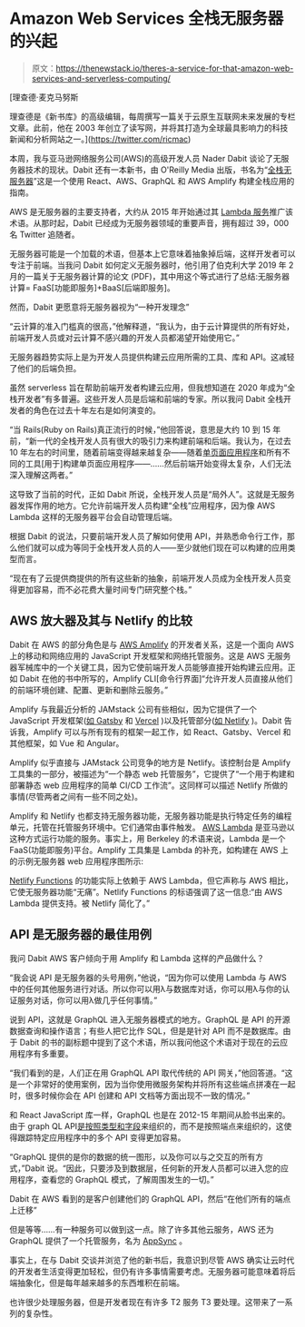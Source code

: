 # Amazon Web Services 全栈无服务器的兴起

> 原文：<https://thenewstack.io/theres-a-service-for-that-amazon-web-services-and-serverless-computing/>

[](https://twitter.com/ricmac)

 [理查德·麦克马努斯

理查德是《新书库》的高级编辑，每周撰写一篇关于云原生互联网未来发展的专栏文章。此前，他在 2003 年创立了读写网，并将其打造为全球最具影响力的科技新闻和分析网站之一。](https://twitter.com/ricmac) [](https://twitter.com/ricmac)

本周，我与亚马逊网络服务公司(AWS)的高级开发人员 Nader Dabit 谈论了无服务器技术的现状。Dabit 还有一本新书，由 O'Reilly Media 出版，书名为“[全栈无服务器](https://www.amazon.com/Full-Stack-Serverless-Application-Development/dp/1492059897)”这是一个使用 React、AWS、GraphQL 和 AWS Amplify 构建全栈应用的指南。

AWS 是无服务器的主要支持者，大约从 2015 年开始通过其 [Lambda 服务](https://aws.amazon.com/lambda/)推广该术语。从那时起，Dabit 已经成为无服务器领域的重要声音，拥有超过 39，000 名 Twitter 追随者。

无服务器可能是一个加载的术语，但基本上它意味着抽象掉后端，这样开发者可以专注于前端。当我问 Dabit 如何定义无服务器时，他引用了伯克利大学 2019 年 2 月的一篇关于无服务器计算的论文 (PDF)，其中用这个等式进行了总结:无服务器计算= FaaS[功能即服务]+BaaS[后端即服务]。

然而，Dabit 更愿意将无服务器视为“一种开发理念”

“云计算的准入门槛真的很高，”他解释道，“我认为，由于云计算提供的所有好处，前端开发人员或对云计算不感兴趣的开发人员都渴望开始使用它。”

无服务器趋势实际上是为开发人员提供构建云应用所需的工具、库和 API。这减轻了他们的后端负担。

虽然 serverless 旨在帮助前端开发者构建云应用，但我想知道在 2020 年成为“全栈开发者”有多普遍。这些开发人员是后端和前端的专家。所以我问 Dabit 全栈开发者的角色在过去十年左右是如何演变的。

“当 Rails(Ruby on Rails)真正流行的时候，”他回答说，意思是大约 10 到 15 年前，“新一代的全栈开发人员有很大的吸引力来构建前端和后端。我认为，在过去 10 年左右的时间里，随着前端变得越来越复杂——随着[单页面应用程序](https://en.wikipedia.org/wiki/Single-page_application)和所有不同的工具[用于]构建单页面应用程序——……然后前端开始变得太复杂，人们无法深入理解这两者。”

这导致了当前的时代，正如 Dabit 所说，全栈开发人员是“局外人”。这就是无服务器发挥作用的地方。它允许前端开发人员构建“全栈”应用程序，因为像 AWS Lambda 这样的无服务器平台会自动管理后端。

根据 Dabit 的说法，只要前端开发人员了解如何使用 API，并熟悉命令行工作，那么他们就可以成为等同于全栈开发人员的人——至少就他们现在可以构建的应用类型而言。

“现在有了云提供商提供的所有这些新的抽象，前端开发人员成为全栈开发人员变得更加容易，而不必花费大量时间专门研究整个栈。”

## AWS 放大器及其与 Netlify 的比较

Dabit 在 AWS 的部分角色是与 [AWS Amplify](https://aws.amazon.com/amplify/) 的开发者关系，这是一个面向 AWS 上的移动和网络应用的 JavaScript 开发框架和网络托管服务。这是 AWS 无服务器军械库中的一个关键工具，因为它使前端开发人员能够直接开始构建云应用。正如 Dabit 在他的书中所写的，Amplify CLI[命令行界面]“允许开发人员直接从他们的前端环境创建、配置、更新和删除云服务。”

Amplify 与我最近分析的 JAMstack 公司有些相似，因为它提供了一个 JavaScript 开发框架([如 Gatsby](https://thenewstack.io/gatsbys-content-mesh-and-its-role-in-jamstack/) 和 [Vercel](https://thenewstack.io/vercels-frontend-and-the-rise-of-the-hybrid-developer/) )以及托管部分([如 Netlify](https://thenewstack.io/why-netlify-is-tech-agnostic-and-its-role-in-jamstack-development/) )。Dabit 告诉我，Amplify 可以与所有现有的框架一起工作，如 React、Gatsby、Vercel 和其他框架，如 Vue 和 Angular。

Amplify 似乎直接与 JAMstack 公司竞争的地方是 Netlify。该控制台是 Amplify 工具集的一部分，被描述为“一个静态 web 托管服务”，它提供了“一个用于构建和部署静态 web 应用程序的简单 CI/CD 工作流”。这同样可以描述 Netlify 所做的事情(尽管两者之间有一些不同之处)。

Amplify 和 Netlify 也都支持无服务器功能，无服务器功能是执行特定任务的编程单元，托管在托管服务环境中。它们通常由事件触发。 [AWS Lambda](https://aws.amazon.com/lambda/) 是亚马逊以这种方式运行功能的服务。事实上，用 Berkeley 的术语来说，Lambda 是一个 FaaS(功能即服务)平台。Amplify 工具集是 Lambda 的补充，如构建在 AWS 上的示例无服务器 web 应用程序图所示:

[Netlify Functions](https://www.netlify.com/products/functions/) 的功能实际上依赖于 AWS Lambda，但它声称与 AWS 相比，它使无服务器功能“无痛”。Netlify Functions 的标语强调了这一信息:“由 AWS Lambda 提供支持。被 Netlify 简化了。”

## API 是无服务器的最佳用例

我问 Dabit AWS 客户倾向于用 Amplify 和 Lambda 这样的产品做什么？

“我会说 API 是无服务器的头号用例，”他说，“因为你可以使用 Lambda 与 AWS 中的任何其他服务进行对话。所以你可以用λ与数据库对话，你可以用λ与你的认证服务对话，你可以用λ做几乎任何事情。”

说到 API，这就是 GraphQL 进入无服务器模式的地方。GraphQL 是 API 的开源数据查询和操作语言；有些人把它比作 SQL，但是是针对 API 而不是数据库。由于 Dabit 的书的副标题中提到了这个术语，所以我问他这个术语对于现在的云应用程序有多重要。

“我们看到的是，人们正在用 GraphQL API 取代传统的 API 网关，”他回答道。“这是一个非常好的使用案例，因为当你使用微服务架构并将所有这些端点拼凑在一起时，很多时候你会在 API 创建和 API 文档等方面出现不一致的情况。”

和 React JavaScript 库一样，GraphQL 也是在 2012-15 年期间从脸书出来的。由于 graph QL API[是按照类型和字段](https://graphql.org/)来组织的，而不是按照端点来组织的，这使得跟踪特定应用程序中的多个 API 变得更加容易。

“GraphQL 提供的是你的数据的统一图形，以及你可以与之交互的所有方式，”Dabit 说。“因此，只要涉及到数据层，任何新的开发人员都可以进入您的应用程序，查看您的 GraphQL 模式，了解周围发生的一切。”

Dabit 在 AWS 看到的是客户创建他们的 GraphQL API，然后“在他们所有的端点上迁移”

但是等等……有一种服务可以做到这一点。除了许多其他云服务，AWS 还为 GraphQL 提供了一个托管服务，名为 [AppSync](https://aws.amazon.com/graphql/) 。

事实上，在与 Dabit 交谈并浏览了他的新书后，我意识到尽管 AWS 确实让云时代的开发者生活变得更加轻松，但仍有许多事情需要考虑。无服务器可能意味着将后端抽象化，但是每年越来越多的东西堆积在前端。

也许很少处理服务器，但是开发者现在有许多 T2 服务 T3 要处理。这带来了一系列的复杂性。

<svg xmlns:xlink="http://www.w3.org/1999/xlink" viewBox="0 0 68 31" version="1.1"><title>Group</title> <desc>Created with Sketch.</desc></svg>